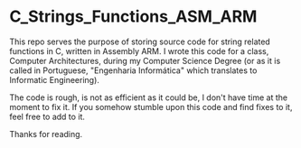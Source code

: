 # C_Strings_Functions_ASM_ARM
 This repo serves the purpose of storing source code for string related functions in C, written in Assembly ARM.
 I wrote this code for a class, Computer Architectures, during my Computer Science Degree (or as it is called in Portuguese, "Engenharia Informática" which translates to Informatic Engineering).

The code is rough, is not as efficient as it could be, I don't have time at the moment to fix it. If you somehow stumble upon this code and find fixes to it, feel free to add to it.

Thanks for reading.
